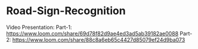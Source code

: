 # Road-Sign-Recognition

Video Presentation:
Part-1: https://www.loom.com/share/69d78f82d9ae4ed3ad5ab39182ae0088
Part-2: https://www.loom.com/share/88c8a6eb65c4427d85079ef24d9ba073

